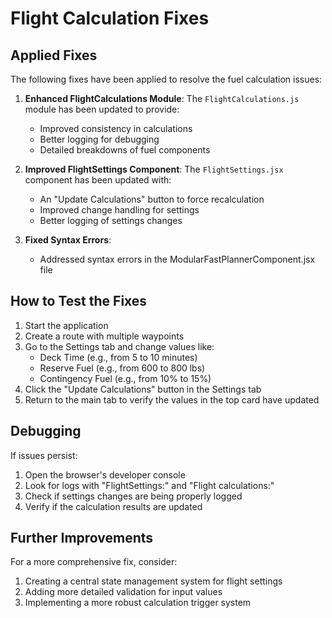 # Flight Calculation Fixes

## Applied Fixes

The following fixes have been applied to resolve the fuel calculation issues:

1. **Enhanced FlightCalculations Module**: 
   The `FlightCalculations.js` module has been updated to provide:
   - Improved consistency in calculations
   - Better logging for debugging
   - Detailed breakdowns of fuel components

2. **Improved FlightSettings Component**:
   The `FlightSettings.jsx` component has been updated with:
   - An "Update Calculations" button to force recalculation
   - Improved change handling for settings
   - Better logging of settings changes

3. **Fixed Syntax Errors**:
   - Addressed syntax errors in the ModularFastPlannerComponent.jsx file

## How to Test the Fixes

1. Start the application
2. Create a route with multiple waypoints
3. Go to the Settings tab and change values like:
   - Deck Time (e.g., from 5 to 10 minutes)
   - Reserve Fuel (e.g., from 600 to 800 lbs)
   - Contingency Fuel (e.g., from 10% to 15%)
4. Click the "Update Calculations" button in the Settings tab
5. Return to the main tab to verify the values in the top card have updated

## Debugging

If issues persist:

1. Open the browser's developer console
2. Look for logs with "FlightSettings:" and "Flight calculations:"
3. Check if settings changes are being properly logged
4. Verify if the calculation results are updated

## Further Improvements

For a more comprehensive fix, consider:

1. Creating a central state management system for flight settings
2. Adding more detailed validation for input values
3. Implementing a more robust calculation trigger system

